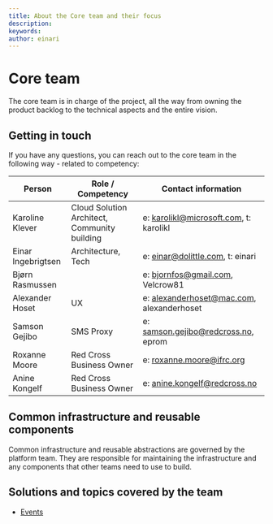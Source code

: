 ```yaml
---
title: About the Core team and their focus
description: 
keywords: 
author: einari
---
```

# Core team

The core team is in charge of the project, all the way from owning the product backlog to
the technical aspects and the entire vision.

## Getting in touch

If you have any questions, you can reach out to the core team in the following way - related
to competency:

| Person             | Role / Competency  | Contact information                |
| ------------------ | ------------------ | ---------------------------------- |
| Karoline Klever    | Cloud Solution Architect, Community building | e: karolikl@microsoft.com, t: karolikl |
|Einar Ingebrigtsen	|Architecture, Tech	|e: einar@dolittle.com, t: einari
| Bjørn Rasmussen    |                       | e: bjornfos@gmail.com, Velcrow81 | 
| Alexander Hoset    | UX | e: alexanderhoset@mac.com, alexanderhoset |
| Samson Gejibo | SMS Proxy| e: samson.gejibo@redcross.no, eprom |
| Roxanne Moore | Red Cross Business Owner | e: roxanne.moore@ifrc.org |
| Anine Kongelf| Red Cross Business Owner| e: anine.kongelf@redcross.no |


## Common infrastructure and reusable components

Common infrastructure and reusable abstractions are governed by the platform team.
They are responsible for maintaining the infrastructure and any components that other
teams need to use to build.

## Solutions and topics covered by the team

* [Events](./events.md)
